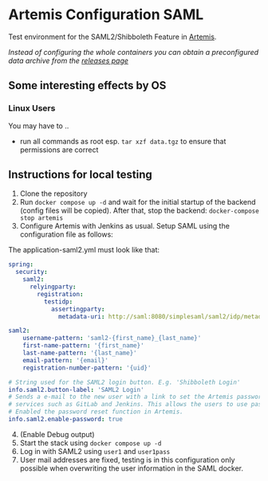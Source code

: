 # Artemis Configuration SAML
Test environment for the SAML2/Shibboleth Feature in [Artemis](https://github.com/ls1intum/Artemis).

*Instead of configuring the whole containers you can obtain a preconfigured data archive from the [releases page](https://github.com/kit-sdq/Artemis-SAML2-Test-Docker/releases)*


## Some interesting effects by OS

### Linux Users
You may have to ..
* run all commands as root esp. `tar xzf data.tgz` to ensure that permissions are correct

## Instructions for local testing

1. Clone the repository
2. Run `docker compose up -d` and wait for the initial startup of the backend (config files will be copied). After that, stop the backend: `docker-compose stop artemis`
3. Configure Artemis with Jenkins as usual. Setup SAML using the configuration file as follows:

The application-saml2.yml must look like that:
```yaml
spring:
  security:
    saml2:
      relyingparty:
        registration:
          testidp:
            assertingparty:
              metadata-uri: http://saml:8080/simplesaml/saml2/idp/metadata.php

saml2:
    username-pattern: 'saml2-{first_name}_{last_name}'
    first-name-pattern: '{first_name}'
    last-name-pattern: '{last_name}'
    email-pattern: '{email}'
    registration-number-pattern: '{uid}'

# String used for the SAML2 login button. E.g. 'Shibboleth Login'
info.saml2.button-label: 'SAML2 Login'
# Sends a e-mail to the new user with a link to set the Artemis password. This password allows login to Artemis and its
# services such as GitLab and Jenkins. This allows the users to use password-based Git workflows.
# Enabled the password reset function in Artemis.
info.saml2.enable-password: true
```

4. (Enable Debug output)
5. Start the stack using `docker compose up -d`
6. Log in with SAML2 using `user1` and `user1pass`
7. User mail addresses are fixed, testing is in this configuration only possible when overwriting the user information in the SAML docker.

